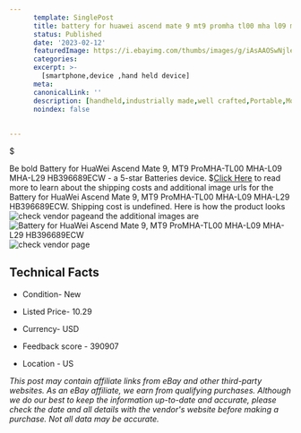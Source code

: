 ```yaml
---
      template: SinglePost
      title: battery for huawei ascend mate 9 mt9 promha tl00 mha l09 mha l29 hb396689ecw
      status: Published
      date: '2023-02-12'
      featuredImage: https://i.ebayimg.com/thumbs/images/g/iAsAAOSwNjlekENl/s-l225.jpg
      categories: 
      excerpt: >-
        [smartphone,device ,hand held device]
      meta:
      canonicalLink: ''
      description: [handheld,industrially made,well crafted,Portable,Mobile,Compact,Convenient,Lightweight,Maneuverable,Man-portable,Miniature,Carriable,Hand-held,Light,Holdable,Transportable,Mobile device,Pocket-sized,On-the-go,Wireless,Cordless,Compact size,Convenient size, smartphone,device ,hand held device]
      noindex: false
      
        
---
```

$

Be bold Battery for HuaWei Ascend Mate 9, MT9 ProMHA-TL00 MHA-L09 MHA-L29 HB396689ECW - a 5-star Batteries device.
$[Click Here](https://www.ebay.com/itm/372074456205?hash=item56a15da48d%3Ag%3AiAsAAOSwNjlekENl&mkevt=1&mkcid=1&mkrid=711-53200-19255-0&campid=%253CePNCampaignId%253E&customid=%253CreferenceId%253E&toolid=10049) to read more to learn about the shipping costs and additional image urls for the Battery for HuaWei Ascend Mate 9, MT9 ProMHA-TL00 MHA-L09 MHA-L29 HB396689ECW. Shipping cost is undefined. Here is how the product looks ![check vendor page](https://i.ebayimg.com/thumbs/images/g/iAsAAOSwNjlekENl/s-l225.jpg)and the additional images are![Battery for HuaWei Ascend Mate 9, MT9 ProMHA-TL00 MHA-L09 MHA-L29 HB396689ECW](https://i.ebayimg.com/images/g/iAsAAOSwNjlekENl/s-l1600.jpg)![check vendor page](https://origin-galleryplus.ebayimg.com/ws/web/372074456205_2_0_1/225x225.jpg,https://origin-galleryplus.ebayimg.com/ws/web/372074456205_3_0_1/225x225.jpg,https://origin-galleryplus.ebayimg.com/ws/web/372074456205_4_0_1/225x225.jpg,https://origin-galleryplus.ebayimg.com/ws/web/372074456205_5_0_1/225x225.jpg)



 ## Technical Facts 



     
      

 - Condition- New 


      

 - Listed Price- 10.29 


      

 - Currency- USD 


      

 - Feedback score - 390907 


      

 - Location - US 


      
      

 *_This post may contain affiliate links from eBay and other third-party websites. As an eBay affiliate, we earn from qualifying purchases. Although we do our best to keep the information up-to-date and accurate, please check the date and all details with the vendor's website before making a purchase. Not all data may be accurate._*






